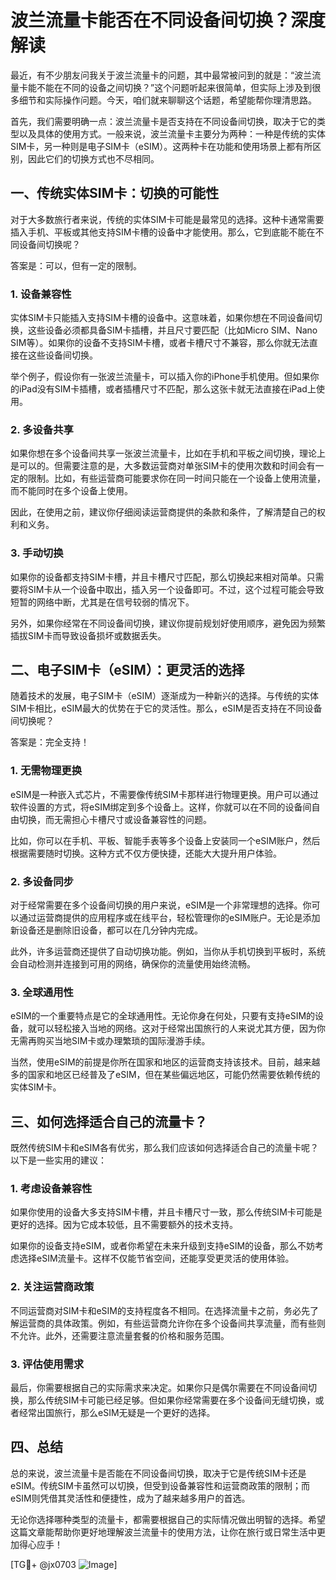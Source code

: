 # 波兰流量卡能否在不同设备间切换？深度解读

最近，有不少朋友问我关于波兰流量卡的问题，其中最常被问到的就是：“波兰流量卡能不能在不同的设备之间切换？”这个问题听起来很简单，但实际上涉及到很多细节和实际操作问题。今天，咱们就来聊聊这个话题，希望能帮你理清思路。

首先，我们需要明确一点：波兰流量卡是否支持在不同设备间切换，取决于它的类型以及具体的使用方式。一般来说，波兰流量卡主要分为两种：一种是传统的实体SIM卡，另一种则是电子SIM卡（eSIM）。这两种卡在功能和使用场景上都有所区别，因此它们的切换方式也不尽相同。

## 一、传统实体SIM卡：切换的可能性

对于大多数旅行者来说，传统的实体SIM卡可能是最常见的选择。这种卡通常需要插入手机、平板或其他支持SIM卡槽的设备中才能使用。那么，它到底能不能在不同设备间切换呢？

答案是：可以，但有一定的限制。

### 1. **设备兼容性**
   实体SIM卡只能插入支持SIM卡槽的设备中。这意味着，如果你想在不同设备间切换，这些设备必须都具备SIM卡插槽，并且尺寸要匹配（比如Micro SIM、Nano SIM等）。如果你的设备不支持SIM卡槽，或者卡槽尺寸不兼容，那么你就无法直接在这些设备间切换。

   举个例子，假设你有一张波兰流量卡，可以插入你的iPhone手机使用。但如果你的iPad没有SIM卡插槽，或者插槽尺寸不匹配，那么这张卡就无法直接在iPad上使用。

### 2. **多设备共享**
   如果你想在多个设备间共享一张波兰流量卡，比如在手机和平板之间切换，理论上是可以的。但需要注意的是，大多数运营商对单张SIM卡的使用次数和时间会有一定的限制。比如，有些运营商可能要求你在同一时间只能在一个设备上使用流量，而不能同时在多个设备上使用。

   因此，在使用之前，建议你仔细阅读运营商提供的条款和条件，了解清楚自己的权利和义务。

### 3. **手动切换**
   如果你的设备都支持SIM卡槽，并且卡槽尺寸匹配，那么切换起来相对简单。只需要将SIM卡从一个设备中取出，插入另一个设备即可。不过，这个过程可能会导致短暂的网络中断，尤其是在信号较弱的情况下。

   另外，如果你经常在不同设备间切换，建议你提前规划好使用顺序，避免因为频繁插拔SIM卡而导致设备损坏或数据丢失。

## 二、电子SIM卡（eSIM）：更灵活的选择

随着技术的发展，电子SIM卡（eSIM）逐渐成为一种新兴的选择。与传统的实体SIM卡相比，eSIM最大的优势在于它的灵活性。那么，eSIM是否支持在不同设备间切换呢？

答案是：完全支持！

### 1. **无需物理更换**
   eSIM是一种嵌入式芯片，不需要像传统SIM卡那样进行物理更换。用户可以通过软件设置的方式，将eSIM绑定到多个设备上。这样，你就可以在不同的设备间自由切换，而无需担心卡槽尺寸或设备兼容性的问题。

   比如，你可以在手机、平板、智能手表等多个设备上安装同一个eSIM账户，然后根据需要随时切换。这种方式不仅方便快捷，还能大大提升用户体验。

### 2. **多设备同步**
   对于经常需要在多个设备间切换的用户来说，eSIM是一个非常理想的选择。你可以通过运营商提供的应用程序或在线平台，轻松管理你的eSIM账户。无论是添加新设备还是删除旧设备，都可以在几分钟内完成。

   此外，许多运营商还提供了自动切换功能。例如，当你从手机切换到平板时，系统会自动检测并连接到可用的网络，确保你的流量使用始终流畅。

### 3. **全球通用性**
   eSIM的一个重要特点是它的全球通用性。无论你身在何处，只要有支持eSIM的设备，就可以轻松接入当地的网络。这对于经常出国旅行的人来说尤其方便，因为你无需再购买当地SIM卡或办理繁琐的国际漫游手续。

   当然，使用eSIM的前提是你所在国家和地区的运营商支持该技术。目前，越来越多的国家和地区已经普及了eSIM，但在某些偏远地区，可能仍然需要依赖传统的实体SIM卡。

## 三、如何选择适合自己的流量卡？

既然传统SIM卡和eSIM各有优劣，那么我们应该如何选择适合自己的流量卡呢？以下是一些实用的建议：

### 1. **考虑设备兼容性**
   如果你使用的设备大多支持SIM卡槽，并且卡槽尺寸一致，那么传统SIM卡可能是更好的选择。因为它成本较低，且不需要额外的技术支持。

   如果你的设备支持eSIM，或者你希望在未来升级到支持eSIM的设备，那么不妨考虑选择eSIM流量卡。这样不仅能节省空间，还能享受更灵活的使用体验。

### 2. **关注运营商政策**
   不同运营商对SIM卡和eSIM的支持程度各不相同。在选择流量卡之前，务必先了解运营商的具体政策。例如，有些运营商允许你在多个设备间共享流量，而有些则不允许。此外，还需要注意流量套餐的价格和服务范围。

### 3. **评估使用需求**
   最后，你需要根据自己的实际需求来决定。如果你只是偶尔需要在不同设备间切换，那么传统SIM卡可能已经足够。但如果你经常需要在多个设备间无缝切换，或者经常出国旅行，那么eSIM无疑是一个更好的选择。

## 四、总结

总的来说，波兰流量卡是否能在不同设备间切换，取决于它是传统SIM卡还是eSIM。传统SIM卡虽然可以切换，但受到设备兼容性和运营商政策的限制；而eSIM则凭借其灵活性和便捷性，成为了越来越多用户的首选。

无论你选择哪种类型的流量卡，都需要根据自己的实际情况做出明智的选择。希望这篇文章能帮助你更好地理解波兰流量卡的使用方法，让你在旅行或日常生活中更加得心应手！

[TG💪+ @jx0703 ![Image](https://github.com/user-attachments/assets/dbca1d08-cadb-493c-b0ec-ad6f7a83f270)]